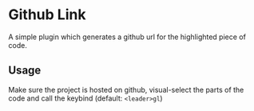 # Github Link
A simple plugin which generates a github url for the highlighted piece of code.

## Usage
Make sure the project is hosted on github, visual-select the parts of the code and call the keybind (default: `<leader>gl`)
